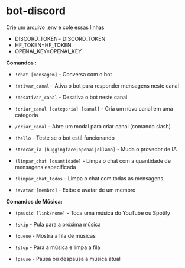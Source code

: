 ﻿# bot-discord

Crie um arquivo .env e cole essas linhas

- DISCORD_TOKEN= DISCORD_TOKEN
- HF_TOKEN=HF_TOKEN
- OPENAI_KEY=OPENAI_KEY

 **Comandos :**
 
- `!chat [mensagem]` - Conversa com o bot

- `!ativar_canal` - Ativa o bot para responder mensagens neste canal

- `!desativar_canal` - Desativa o bot neste canal

- `!criar_canal [categoria] [canal]` - Cria um novo canal em uma categoria

- `/criar_canal` - Abre um modal para criar canal (comando slash)

- `!hello` - Teste se o bot está funcionando

- `!trocar_ia [huggingface|openai|ollama]` - Muda o provedor de IA

- `!limpar_chat [quantidade]` - Limpa o chat com a quantidade de mensagens especificada

- `!limpar_chat_todos` - Limpa o chat com todas as mensagens

- `!avatar [membro]` - Exibe o avatar de um membro

 **Comandos de Música:**
 
- `!pmusic [link/nome]` - Toca uma música do YouTube ou Spotify
  
- `!skip` - Pula para a próxima música
 
- `!queue` - Mostra a fila de músicas
 
- `!stop` - Para a música e limpa a fila
 
- `!pause` - Pausa ou despausa a música atual

